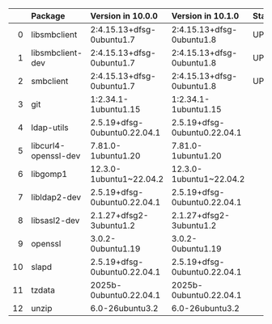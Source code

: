 <!-- markdown-link-check-disable -->

|    | Package              | Version in 10.0.0            | Version in 10.1.0            | Status   |
|---:|:---------------------|:-----------------------------|:-----------------------------|:---------|
|  0 | libsmbclient         | 2:4.15.13+dfsg-0ubuntu1.7    | 2:4.15.13+dfsg-0ubuntu1.8    | UPDATED  |
|  1 | libsmbclient-dev     | 2:4.15.13+dfsg-0ubuntu1.7    | 2:4.15.13+dfsg-0ubuntu1.8    | UPDATED  |
|  2 | smbclient            | 2:4.15.13+dfsg-0ubuntu1.7    | 2:4.15.13+dfsg-0ubuntu1.8    | UPDATED  |
|  3 | git                  | 1:2.34.1-1ubuntu1.15         | 1:2.34.1-1ubuntu1.15         |          |
|  4 | ldap-utils           | 2.5.19+dfsg-0ubuntu0.22.04.1 | 2.5.19+dfsg-0ubuntu0.22.04.1 |          |
|  5 | libcurl4-openssl-dev | 7.81.0-1ubuntu1.20           | 7.81.0-1ubuntu1.20           |          |
|  6 | libgomp1             | 12.3.0-1ubuntu1~22.04.2      | 12.3.0-1ubuntu1~22.04.2      |          |
|  7 | libldap2-dev         | 2.5.19+dfsg-0ubuntu0.22.04.1 | 2.5.19+dfsg-0ubuntu0.22.04.1 |          |
|  8 | libsasl2-dev         | 2.1.27+dfsg2-3ubuntu1.2      | 2.1.27+dfsg2-3ubuntu1.2      |          |
|  9 | openssl              | 3.0.2-0ubuntu1.19            | 3.0.2-0ubuntu1.19            |          |
| 10 | slapd                | 2.5.19+dfsg-0ubuntu0.22.04.1 | 2.5.19+dfsg-0ubuntu0.22.04.1 |          |
| 11 | tzdata               | 2025b-0ubuntu0.22.04.1       | 2025b-0ubuntu0.22.04.1       |          |
| 12 | unzip                | 6.0-26ubuntu3.2              | 6.0-26ubuntu3.2              |          |